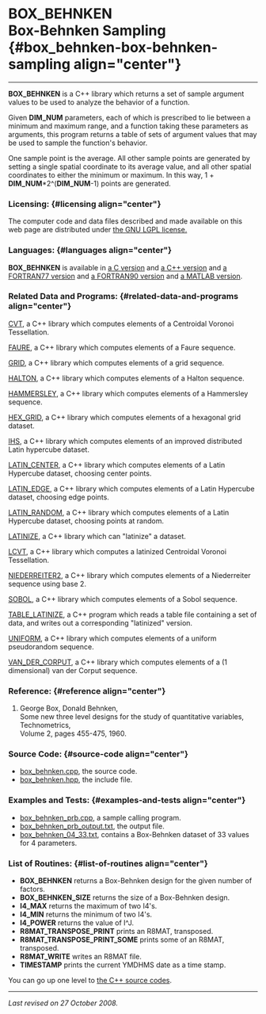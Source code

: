 BOX\_BEHNKEN\
Box-Behnken Sampling {#box_behnken-box-behnken-sampling align="center"}
====================

------------------------------------------------------------------------

**BOX\_BEHNKEN** is a C++ library which returns a set of sample argument
values to be used to analyze the behavior of a function.

Given **DIM\_NUM** parameters, each of which is prescribed to lie
between a minimum and maximum range, and a function taking these
parameters as arguments, this program returns a table of sets of
argument values that may be used to sample the function's behavior.

One sample point is the average. All other sample points are generated
by setting a single spatial coordinate to its average value, and all
other spatial coordinates to either the minimum or maximum. In this way,
1 + **DIM\_NUM**\*2\^(**DIM\_NUM**-1) points are generated.

### Licensing: {#licensing align="center"}

The computer code and data files described and made available on this
web page are distributed under [the GNU LGPL
license.](../../txt/gnu_lgpl.txt)

### Languages: {#languages align="center"}

**BOX\_BEHNKEN** is available in [a C
version](../../c_src/box_behnken/box_behnken.md) and [a C++
version](../../master/box_behnken/box_behnken.md) and [a FORTRAN77
version](../../f77_src/box_behnken/box_behnken.md) and [a FORTRAN90
version](../../f_src/box_behnken/box_behnken.md) and [a MATLAB
version](../../m_src/box_behnken/box_behnken.md).

### Related Data and Programs: {#related-data-and-programs align="center"}

[CVT](../../master/cvt/cvt.md), a C++ library which computes elements
of a Centroidal Voronoi Tessellation.

[FAURE](../../master/faure/faure.md), a C++ library which computes
elements of a Faure sequence.

[GRID](../../master/grid/grid.md), a C++ library which computes
elements of a grid sequence.

[HALTON](../../master/halton/halton.md), a C++ library which computes
elements of a Halton sequence.

[HAMMERSLEY](../../master/hammersley/hammersley.md), a C++ library
which computes elements of a Hammersley sequence.

[HEX\_GRID](../../master/hex_grid/hex_grid.md), a C++ library which
computes elements of a hexagonal grid dataset.

[IHS](../../master/ihs/ihs.md), a C++ library which computes elements
of an improved distributed Latin hypercube dataset.

[LATIN\_CENTER](../../master/latin_center/latin_center.md), a C++
library which computes elements of a Latin Hypercube dataset, choosing
center points.

[LATIN\_EDGE](../../master/latin_edge/latin_edge.md), a C++ library
which computes elements of a Latin Hypercube dataset, choosing edge
points.

[LATIN\_RANDOM](../../master/latin_random/latin_random.md), a C++
library which computes elements of a Latin Hypercube dataset, choosing
points at random.

[LATINIZE](../../master/latinize/latinize.md), a C++ library which
can "latinize" a dataset.

[LCVT](../../master/lcvt/lcvt.md), a C++ library which computes a
latinized Centroidal Voronoi Tessellation.

[NIEDERREITER2](../../master/niederreiter2/niederreiter2.md), a C++
library which computes elements of a Niederreiter sequence using base 2.

[SOBOL](../../master/sobol/sobol.md), a C++ library which computes
elements of a Sobol sequence.

[TABLE\_LATINIZE](../../master/table_latinize/table_latinize.md), a
C++ program which reads a table file containing a set of data, and
writes out a corresponding "latinized" version.

[UNIFORM](../../master/uniform/uniform.md), a C++ library which
computes elements of a uniform pseudorandom sequence.

[VAN\_DER\_CORPUT](../../master/van_der_corput/van_der_corput.md), a
C++ library which computes elements of a (1 dimensional) van der Corput
sequence.

### Reference: {#reference align="center"}

1.  George Box, Donald Behnken,\
    Some new three level designs for the study of quantitative
    variables,\
    Technometrics,\
    Volume 2, pages 455-475, 1960.

### Source Code: {#source-code align="center"}

-   [box\_behnken.cpp](box_behnken.cpp), the source code.
-   [box\_behnken.hpp](box_behnken.hpp), the include file.

### Examples and Tests: {#examples-and-tests align="center"}

-   [box\_behnken\_prb.cpp](box_behnken_prb.cpp), a sample calling
    program.
-   [box\_behnken\_prb\_output.txt](box_behnken_prb_output.txt), the
    output file.
-   [box\_behnken\_04\_33.txt](box_behnken_04_33.txt), contains a
    Box-Behnken dataset of 33 values for 4 parameters.

### List of Routines: {#list-of-routines align="center"}

-   **BOX\_BEHNKEN** returns a Box-Behnken design for the given number
    of factors.
-   **BOX\_BEHNKEN\_SIZE** returns the size of a Box-Behnken design.
-   **I4\_MAX** returns the maximum of two I4's.
-   **I4\_MIN** returns the minimum of two I4's.
-   **I4\_POWER** returns the value of I\^J.
-   **R8MAT\_TRANSPOSE\_PRINT** prints an R8MAT, transposed.
-   **R8MAT\_TRANSPOSE\_PRINT\_SOME** prints some of an R8MAT,
    transposed.
-   **R8MAT\_WRITE** writes an R8MAT file.
-   **TIMESTAMP** prints the current YMDHMS date as a time stamp.

You can go up one level to [the C++ source codes](../cpp_src.md).

------------------------------------------------------------------------

*Last revised on 27 October 2008.*
